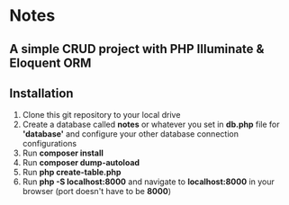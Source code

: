 # Notes
## A simple CRUD project with PHP Illuminate & Eloquent ORM

## Installation

1. Clone this git repository to your local drive
2. Create a database called **notes** or whatever you set in  **db.php** file for **'database'** and configure your other database connection configurations
3. Run **composer install**
4. Run **composer dump-autoload**
2. Run **php create-table.php**
3. Run **php -S localhost:8000** and navigate to **localhost:8000** in your browser (port doesn't have to be **8000**)
